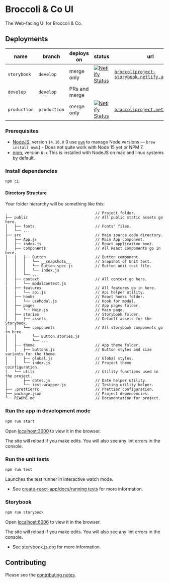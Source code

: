 # Broccoli & Co UI

The Web-facing UI for Broccoli & Co.

## Deployments

<!-- prettier-ignore -->
| name | branch | deploys on | status | url |
| ---- | ------ | ---------- | ------ | --- |
| `storybook` | `develop` | merge only | [![Netlify Status](https://api.netlify.com/api/v1/badges/9417c3e0-071d-4b88-b170-2c4bfd466f18/deploy-status)](https://broccoliproject-storybook.netlify.app) | [`broccoliproject-storybook.netlify.app`](https://broccoliproject-storybook.netlify.app) |
| `develop` | `develop` | PRs and merge | | |
| `production` | `production` | merge only | [![Netlify Status](https://api.netlify.com/api/v1/badges/e7635c8d-ef00-428b-bbd6-8a56870ba1e8/deploy-status)](https://broccoliproject.netlify.app/) | [`broccoliproject.netlify.app/`](https://broccoliproject.netlify.app/) |

### Prerequisites

- [NodeJS](https://nodejs.org), version `14.16.0` (I use [`nvm`](https://github.com/creationix/nvm) to manage Node versions — `brew install nvm`.) - Does not quite work with Node 15 yet or NPM 7.
- [npm](https://www.npmjs.com), version `6.x` This is installed with NodeJS on mac and linux systems by default.

### Install dependencies

```sh
npm ci
```

#### Directory Structure

Your folder hierarchy will be something like this:

```bass
.                                       // Project folder.
├── public                              // All public static assets go here.
│   ├── fonts                           // Fonts' files.
│   └── ...
├── src                                 // Main source code directory.
│   ├── App.js                          // Main App component.
│   ├── index.js                        // React application boot.
│   ├── components                      // All React Components go in here.
│   │   ├── Button                      // Button component.
│   │   │   └── __snapshots__           // Snapshot of Unit test.
│   │   │   └── Button.spec.js          // Button unit test file.
│   │   │   └── index.js
│   │   └── ...
│   ├── context                         // All context go here.
│   │   └── modalContext.js
|   ├── features                        // All features go in here.
│   |   └── api.js                      // Api helper utility.
│   ├── hooks                           // React hooks folder.
│   │   └── useModal.js                 // Hook for modal.
│   ├── pages                           // App pages folder.
│   │   └── Main.js                     // Main page.
│   ├── stories                         // Storybook folder.
│   │   ├── assets                      // Default assets for the Storybook.
│   │   └── components                  // All storybook components go in here.
│   │       └── Button.stories.js
│   │       └── ...
│   ├── theme                           // App theme folder.
│   │   ├── buttons.js                  // Button styles and size variants for the theme.
│   │   ├── global.js                   // Global styles.
│   │   └── index.js                    // Project theme coinfiguration.
│   └── utils                           // Utility functions used in the project.
│       ├── dates.js                    // Date helper utility.
│       └── test-wrapper.js             // Testing utility helper.
├── .prettierrc                         // Prettier configuration.
├── package.json                        // Project dependencies.
└── README.md                           // Documentation for project.
```

### Run the app in development mode

```sh
npm run start
```

Open [localhost:3000](http://localhost:3000) to view it in the browser.

The site will reload if you make edits. You will also see any lint errors in the console.

### Run the unit tests

```sh
npm run test
```

Launches the test runner in interactive watch mode.

- See [create-react-app/docs/running tests](https://facebook.github.io/create-react-app/docs/running-tests) for more information.

### Storybook

```sh
npm run storybook
```

Open [localhost:6006](http://localhost:6006) to view it in the browser.

The site will reload if you make edits. You will also see any lint errors in the console.

- See [storybook.js.org](https://storybook.js.org) for more information.

## Contributing

Please see the [contributing notes](CONTRIBUTING.md).
